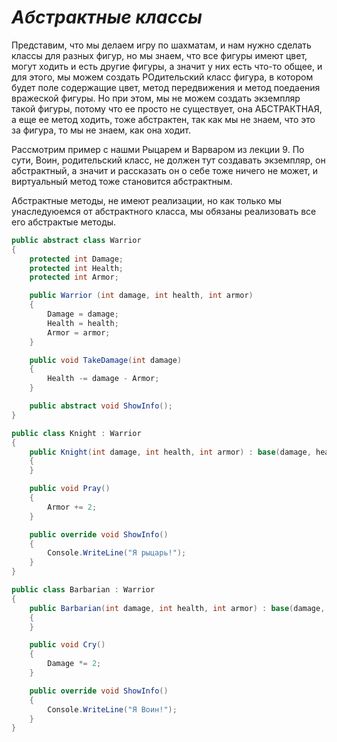 # *Абстрактные классы*

Представим, что мы делаем игру по шахматам, и нам нужно сделать классы для разных фигур, но мы знаем, что все фигуры имеют цвет, могут ходить и есть другие фигуры, а значит у них есть что-то общее, и для этого, мы можем создать РОдительский класс фигура, в котором будет поле содержащие цвет, метод передвижения и метод поедаения вражеской фигуры. Но при этом, мы не можем создать экземпляр такой фигуры, потому что ее просто не существует, она АБСТРАКТНАЯ, а еще ее метод ходить, тоже абстрактен, так как мы не знаем, что это за фигура, то мы не знаем, как она ходит.

Рассмотрим пример с нашми Рыцарем и Варваром из лекции 9. По сути, Воин, родительский класс, не должен тут создавать экземпляр, он абстрактный, а значит и рассказать он о себе тоже ничего не может, и виртуальный метод тоже становится абстрактным.

Абстрактные методы, не имеют реализации, но как только мы унаследуюемся от абстрактного класса, мы обязаны реализовать все его абстрактые методы.

```cs
public abstract class Warrior
{
    protected int Damage;
    protected int Health;
    protected int Armor;

    public Warrior (int damage, int health, int armor)
    {
        Damage = damage;
        Health = health;
        Armor = armor;
    }

    public void TakeDamage(int damage)
    {
        Health -= damage - Armor;
    }

    public abstract void ShowInfo();
}

public class Knight : Warrior
{
    public Knight(int damage, int health, int armor) : base(damage, health, armor)
    {
    }

    public void Pray()
    {
        Armor += 2;
    }

    public override void ShowInfo()
    {
        Console.WriteLine("Я рыцарь!");
    }
}

public class Barbarian : Warrior
{
    public Barbarian(int damage, int health, int armor) : base(damage, health, armor)
    {
    }

    public void Cry()
    {
        Damage *= 2;
    }

    public override void ShowInfo()
    {
        Console.WriteLine("Я Воин!");
    }
}
```
